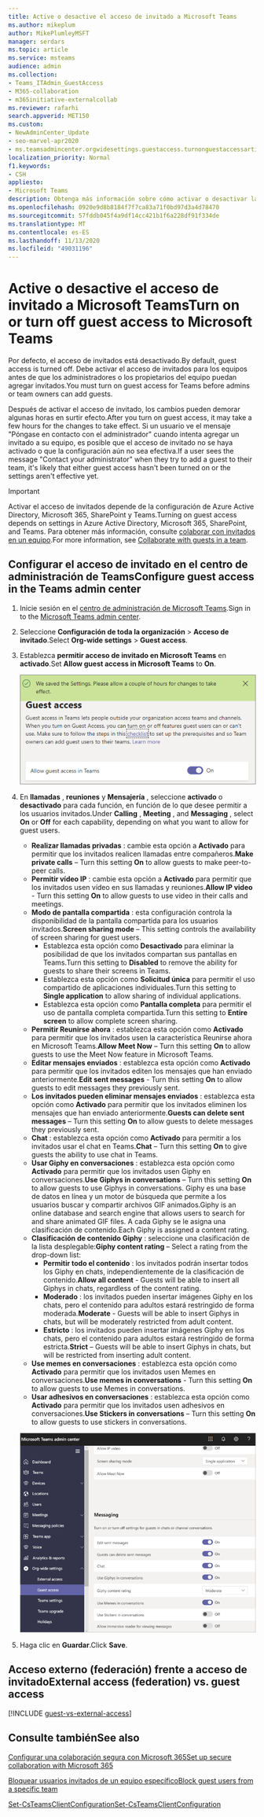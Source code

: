 ```yaml
---
title: Active o desactive el acceso de invitado a Microsoft Teams
ms.author: mikeplum
author: MikePlumleyMSFT
manager: serdars
ms.topic: article
ms.service: msteams
audience: admin
ms.collection:
- Teams_ITAdmin_GuestAccess
- M365-collaboration
- m365initiative-externalcollab
ms.reviewer: rafarhi
search.appverid: MET150
ms.custom:
- NewAdminCenter_Update
- seo-marvel-apr2020
- ms.teamsadmincenter.orgwidesettings.guestaccess.turnonguestaccessarticle
localization_priority: Normal
f1.keywords:
- CSH
appliesto:
- Microsoft Teams
description: Obtenga más información sobre cómo activar o desactivar la característica de acceso de invitado en Microsoft Teams como administrador de Office 365.
ms.openlocfilehash: 0920e9d8b8184f7f7ca83a71f0bd97d3a4d78470
ms.sourcegitcommit: 57fddb045f4a9df14cc421b1f6a228df91f334de
ms.translationtype: MT
ms.contentlocale: es-ES
ms.lasthandoff: 11/13/2020
ms.locfileid: "49031196"
---
```

# <a name="turn-on-or-turn-off-guest-access-to-microsoft-teams"></a><span data-ttu-id="f8cbc-103">Active o desactive el acceso de invitado a Microsoft Teams</span><span class="sxs-lookup"><span data-stu-id="f8cbc-103">Turn on or turn off guest access to Microsoft Teams</span></span>

<span data-ttu-id="f8cbc-104">Por defecto, el acceso de invitados está desactivado.</span><span class="sxs-lookup"><span data-stu-id="f8cbc-104">By default, guest access is turned off.</span></span> <span data-ttu-id="f8cbc-105">Debe activar el acceso de invitados para los equipos antes de que los administradores o los propietarios del equipo puedan agregar invitados.</span><span class="sxs-lookup"><span data-stu-id="f8cbc-105">You must turn on guest access for Teams before admins or team owners can add guests.</span></span>

<span data-ttu-id="f8cbc-106">Después de activar el acceso de invitado, los cambios pueden demorar algunas horas en surtir efecto.</span><span class="sxs-lookup"><span data-stu-id="f8cbc-106">After you turn on guest access, it may take a few hours for the changes to take effect.</span></span> <span data-ttu-id="f8cbc-107">Si un usuario ve el mensaje "Póngase en contacto con el administrador" cuando intenta agregar un invitado a su equipo, es posible que el acceso de invitado no se haya activado o que la configuración aún no sea efectiva.</span><span class="sxs-lookup"><span data-stu-id="f8cbc-107">If a user sees the message "Contact your administrator" when they try to add a guest to their team, it's likely that either guest access hasn't been turned on or the settings aren't effective yet.</span></span>

> [!IMPORTANT]
> <span data-ttu-id="f8cbc-108">Activar el acceso de invitados depende de la configuración de Azure Active Directory, Microsoft 365, SharePoint y Teams.</span><span class="sxs-lookup"><span data-stu-id="f8cbc-108">Turning on guest access depends on settings in Azure Active Directory, Microsoft 365, SharePoint, and Teams.</span></span> <span data-ttu-id="f8cbc-109">Para obtener más información, consulte [colaborar con invitados en un equipo](https://docs.microsoft.com/microsoft-365/solutions/collaborate-as-team).</span><span class="sxs-lookup"><span data-stu-id="f8cbc-109">For more information, see [Collaborate with guests in a team](https://docs.microsoft.com/microsoft-365/solutions/collaborate-as-team).</span></span>

## <a name="configure-guest-access-in-the-teams-admin-center"></a><span data-ttu-id="f8cbc-110">Configurar el acceso de invitado en el centro de administración de Teams</span><span class="sxs-lookup"><span data-stu-id="f8cbc-110">Configure guest access in the Teams admin center</span></span>

1. <span data-ttu-id="f8cbc-111">Inicie sesión en el [centro de administración de Microsoft Teams](https://admin.teams.microsoft.com/).</span><span class="sxs-lookup"><span data-stu-id="f8cbc-111">Sign in to the [Microsoft Teams admin center](https://admin.teams.microsoft.com/).</span></span>

2. <span data-ttu-id="f8cbc-112">Seleccione **Configuración de toda la organización** > **Acceso de invitado**.</span><span class="sxs-lookup"><span data-stu-id="f8cbc-112">Select **Org-wide settings** > **Guest access**.</span></span>

3. <span data-ttu-id="f8cbc-113">Establezca **permitir acceso de invitado en Microsoft Teams** en **activado**.</span><span class="sxs-lookup"><span data-stu-id="f8cbc-113">Set **Allow guest access in Microsoft Teams** to **On**.</span></span>

    ![<span data-ttu-id="f8cbc-114">Opción Permitir el acceso de invitado en Microsoft Teams activada</span><span class="sxs-lookup"><span data-stu-id="f8cbc-114">Allow guest access switch set to On</span></span> ](media/set-up-guests-image1.png)

4. <span data-ttu-id="f8cbc-115">En **llamadas** , **reuniones** y **Mensajería** , seleccione **activado** o **desactivado** para cada función, en función de lo que desee permitir a los usuarios invitados.</span><span class="sxs-lookup"><span data-stu-id="f8cbc-115">Under **Calling** , **Meeting** , and **Messaging** , select **On** or **Off** for each capability, depending on what you want to allow for guest users.</span></span>

      - <span data-ttu-id="f8cbc-116">**Realizar llamadas privadas** : cambie esta opción a **Activado** para permitir que los invitados realicen llamadas entre compañeros.</span><span class="sxs-lookup"><span data-stu-id="f8cbc-116">**Make private calls** – Turn this setting **On** to allow guests to make peer-to-peer calls.</span></span>
      - <span data-ttu-id="f8cbc-117">**Permitir vídeo IP** : cambie esta opción a **Activado** para permitir que los invitados usen vídeo en sus llamadas y reuniones.</span><span class="sxs-lookup"><span data-stu-id="f8cbc-117">**Allow IP video** - Turn this setting **On** to allow guests to use video in their calls and meetings.</span></span>
      - <span data-ttu-id="f8cbc-118">**Modo de pantalla compartida** : esta configuración controla la disponibilidad de la pantalla compartida para los usuarios invitados.</span><span class="sxs-lookup"><span data-stu-id="f8cbc-118">**Screen sharing mode** – This setting controls the availability of screen sharing for guest users.</span></span> 
          - <span data-ttu-id="f8cbc-119">Establezca esta opción como **Desactivado** para eliminar la posibilidad de que los invitados compartan sus pantallas en Teams.</span><span class="sxs-lookup"><span data-stu-id="f8cbc-119">Turn this setting to **Disabled** to remove the ability for guests to share their screens in Teams.</span></span> 
          - <span data-ttu-id="f8cbc-120">Establezca esta opción como **Solicitud única** para permitir el uso compartido de aplicaciones individuales.</span><span class="sxs-lookup"><span data-stu-id="f8cbc-120">Turn this setting to **Single application** to allow sharing of individual applications.</span></span> 
          - <span data-ttu-id="f8cbc-121">Establezca esta opción como **Pantalla completa** para permitir el uso de pantalla completa compartida.</span><span class="sxs-lookup"><span data-stu-id="f8cbc-121">Turn this setting to **Entire screen** to allow complete screen sharing.</span></span>
      - <span data-ttu-id="f8cbc-122">**Permitir Reunirse ahora** : establezca esta opción como **Activado** para permitir que los invitados usen la característica Reunirse ahora en Microsoft Teams.</span><span class="sxs-lookup"><span data-stu-id="f8cbc-122">**Allow Meet Now** – Turn this setting **On** to allow guests to use the Meet Now feature in Microsoft Teams.</span></span>
      - <span data-ttu-id="f8cbc-123">**Editar mensajes enviados** : establezca esta opción como **Activado** para permitir que los invitados editen los mensajes que han enviado anteriormente.</span><span class="sxs-lookup"><span data-stu-id="f8cbc-123">**Edit sent messages** - Turn this setting **On** to allow guests to edit messages they previously sent.</span></span>
      - <span data-ttu-id="f8cbc-124">**Los invitados pueden eliminar mensajes enviados** : establezca esta opción como **Activado** para permitir que los invitados eliminen los mensajes que han enviado anteriormente.</span><span class="sxs-lookup"><span data-stu-id="f8cbc-124">**Guests can delete sent messages** – Turn this setting **On** to allow guests to delete messages they previously sent.</span></span>
      - <span data-ttu-id="f8cbc-125">**Chat** : establezca esta opción como **Activado** para permitir a los invitados usar el chat en Teams.</span><span class="sxs-lookup"><span data-stu-id="f8cbc-125">**Chat** – Turn this setting **On** to give guests the ability to use chat in Teams.</span></span>
      - <span data-ttu-id="f8cbc-126">**Usar Giphy en conversaciones** : establezca esta opción como **Activado** para permitir que los invitados usen Giphy en conversaciones.</span><span class="sxs-lookup"><span data-stu-id="f8cbc-126">**Use Giphys in conversations** – Turn this setting **On** to allow guests to use Giphys in conversations.</span></span> <span data-ttu-id="f8cbc-127">Giphy es una base de datos en línea y un motor de búsqueda que permite a los usuarios buscar y compartir archivos GIF animados.</span><span class="sxs-lookup"><span data-stu-id="f8cbc-127">Giphy is an online database and search engine that allows users to search for and share animated GIF files.</span></span> <span data-ttu-id="f8cbc-128">A cada Giphy se le asigna una clasificación de contenido.</span><span class="sxs-lookup"><span data-stu-id="f8cbc-128">Each Giphy is assigned a content rating.</span></span>
      - <span data-ttu-id="f8cbc-129">**Clasificación de contenido Giphy** : seleccione una clasificación de la lista desplegable:</span><span class="sxs-lookup"><span data-stu-id="f8cbc-129">**Giphy content rating** –  Select a rating from the drop-down list:</span></span>
          - <span data-ttu-id="f8cbc-130">**Permitir todo el contenido** : los invitados podrán insertar todos los Giphy en chats, independientemente de la clasificación de contenido.</span><span class="sxs-lookup"><span data-stu-id="f8cbc-130">**Allow all content** - Guests will be able to insert all Giphys in chats, regardless of the content rating.</span></span>
          - <span data-ttu-id="f8cbc-131">**Moderado** : los invitados pueden insertar imágenes Giphy en los chats, pero el contenido para adultos estará restringido de forma moderada.</span><span class="sxs-lookup"><span data-stu-id="f8cbc-131">**Moderate** - Guests will be able to insert Giphys in chats, but will be moderately restricted from adult content.</span></span>
          - <span data-ttu-id="f8cbc-132">**Estricto** : los invitados pueden insertar imágenes Giphy en los chats, pero el contenido para adultos estará restringido de forma estricta.</span><span class="sxs-lookup"><span data-stu-id="f8cbc-132">**Strict** – Guests will be able to insert Giphys in chats, but will be restricted from inserting adult content.</span></span>
      - <span data-ttu-id="f8cbc-133">**Use memes en conversaciones** : establezca esta opción como **Activado** para permitir que los invitados usen Memes en conversaciones.</span><span class="sxs-lookup"><span data-stu-id="f8cbc-133">**Use memes in conversations** - Turn this setting **On** to allow guests to use Memes in conversations.</span></span>
      - <span data-ttu-id="f8cbc-134">**Usar adhesivos en conversaciones** : establezca esta opción como **Activado** para permitir que los invitados usen adhesivos en conversaciones.</span><span class="sxs-lookup"><span data-stu-id="f8cbc-134">**Use Stickers in conversations** – Turn this setting **On** to allow guests to use stickers in conversations.</span></span> 

    ![Configuración de los permisos de invitado en Teams](media/manage-guest-access-image1.png)

5. <span data-ttu-id="f8cbc-136">Haga clic en **Guardar**.</span><span class="sxs-lookup"><span data-stu-id="f8cbc-136">Click **Save**.</span></span>

## <a name="external-access-federation-vs-guest-access"></a><span data-ttu-id="f8cbc-137">Acceso externo (federación) frente a acceso de invitado</span><span class="sxs-lookup"><span data-stu-id="f8cbc-137">External access (federation) vs. guest access</span></span>

[!INCLUDE [guest-vs-external-access](includes/guest-vs-external-access.md)]

## <a name="see-also"></a><span data-ttu-id="f8cbc-138">Consulte también</span><span class="sxs-lookup"><span data-stu-id="f8cbc-138">See also</span></span>

[<span data-ttu-id="f8cbc-139">Configurar una colaboración segura con Microsoft 365</span><span class="sxs-lookup"><span data-stu-id="f8cbc-139">Set up secure collaboration with Microsoft 365</span></span>](https://docs.microsoft.com/microsoft-365/solutions/setup-secure-collaboration-with-teams)

[<span data-ttu-id="f8cbc-140">Bloquear usuarios invitados de un equipo específico</span><span class="sxs-lookup"><span data-stu-id="f8cbc-140">Block guest users from a specific team</span></span>](https://docs.microsoft.com/microsoft-365/solutions/per-group-guest-access)

[<span data-ttu-id="f8cbc-141">Set-CsTeamsClientConfiguration</span><span class="sxs-lookup"><span data-stu-id="f8cbc-141">Set-CsTeamsClientConfiguration</span></span>](https://docs.microsoft.com/powershell/module/skype/set-csteamsclientconfiguration)
